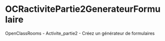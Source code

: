 # OCRactivitePartie2GenerateurFormulaire
OpenClassRooms - Activite_partie2 -  Créez un générateur de formulaires
